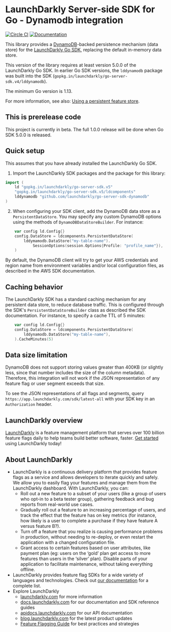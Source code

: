 # LaunchDarkly Server-side SDK for Go - Dynamodb integration

[![Circle CI](https://circleci.com/gh/launchdarkly/go-server-sdk-dynamodb.svg?style=shield)](https://circleci.com/gh/launchdarkly/go-server-sdk-dynamodb) [![Documentation](https://img.shields.io/static/v1?label=go.dev&message=reference&color=00add8)](https://pkg.go.dev/github.com/launchdarkly/go-server-sdk-dynamodb)

This library provides a [DynamoDB](https://aws.amazon.com/dynamodb/)-backed persistence mechanism (data store) for the [LaunchDarkly Go SDK](https://github.com/launchdarkly/go-server-sdk), replacing the default in-memory data store.

This version of the library requires at least version 5.0.0 of the LaunchDarkly Go SDK. In earlier Go SDK versions, the `lddynamodb` package was built into the SDK (`gopkg.in/launchdarkly/go-server-sdk.v4/lddynamodb`).

The minimum Go version is 1.13.

For more information, see also: [Using a persistent feature store](https://docs.launchdarkly.com/v2.0/docs/using-a-persistent-feature-store).

## This is prerelease code

This project is currently in beta. The full 1.0.0 release will be done when Go SDK 5.0.0 is released.

## Quick setup

This assumes that you have already installed the LaunchDarkly Go SDK.

1. Import the LaunchDarkly SDK packages and the package for this library:

```go
import (
    ld "gopkg.in/launchdarkly/go-server-sdk.v5"
    "gopkg.in/launchdarkly/go-server-sdk.v5/ldcomponents"
    lddynamodb "github.com/launchdarkly/go-server-sdk-dynamodb"
)
```

2. When configuring your SDK client, add the DynamoDB data store as a `PersistentDataStore`. You may specify any custom DynamoDB options using the methods of `DynamoDBDataStoreBuilder`. For instance:

```go
    var config ld.Config{}
    config.DataStore = ldcomponents.PersistentDataStore(
        lddymamodb.DataStore("my-table-name").
            SessionOptions(session.Options{Profile: "profile_name"}),
    )
```

By default, the DynamoDB client will try to get your AWS credentials and region name from environment variables and/or local configuration files, as described in the AWS SDK documentation.

## Caching behavior

The LaunchDarkly SDK has a standard caching mechanism for any persistent data store, to reduce database traffic. This is configured through the SDK's `PersistentDataStoreBuilder` class as described the SDK documentation. For instance, to specify a cache TTL of 5 minutes:

```go
    var config ld.Config{}
    config.DataStore = ldcomponents.PersistentDataStore(
        lddynamodb.DataStore("my-table-name"),
    ).CacheMinutes(5)
```

## Data size limitation

DynamoDB does not support storing values greater than 400KB (or slightly less, since that number includes the size of the column metadata). Therefore, this integration will not work if the JSON representation of any feature flag or user segment exceeds that size.

To see the JSON representations of all flags and segments, query `https://app.launchdarkly.com/sdk/latest-all` with your SDK key in an `Authorization` header.

## LaunchDarkly overview

[LaunchDarkly](https://www.launchdarkly.com) is a feature management platform that serves over 100 billion feature flags daily to help teams build better software, faster. [Get started](https://docs.launchdarkly.com/docs/getting-started) using LaunchDarkly today!

## About LaunchDarkly

* LaunchDarkly is a continuous delivery platform that provides feature flags as a service and allows developers to iterate quickly and safely. We allow you to easily flag your features and manage them from the LaunchDarkly dashboard.  With LaunchDarkly, you can:
    * Roll out a new feature to a subset of your users (like a group of users who opt-in to a beta tester group), gathering feedback and bug reports from real-world use cases.
    * Gradually roll out a feature to an increasing percentage of users, and track the effect that the feature has on key metrics (for instance, how likely is a user to complete a purchase if they have feature A versus feature B?).
    * Turn off a feature that you realize is causing performance problems in production, without needing to re-deploy, or even restart the application with a changed configuration file.
    * Grant access to certain features based on user attributes, like payment plan (eg: users on the ‘gold’ plan get access to more features than users in the ‘silver’ plan). Disable parts of your application to facilitate maintenance, without taking everything offline.
* LaunchDarkly provides feature flag SDKs for a wide variety of languages and technologies. Check out [our documentation](https://docs.launchdarkly.com/docs) for a complete list.
* Explore LaunchDarkly
    * [launchdarkly.com](https://www.launchdarkly.com/ "LaunchDarkly Main Website") for more information
    * [docs.launchdarkly.com](https://docs.launchdarkly.com/  "LaunchDarkly Documentation") for our documentation and SDK reference guides
    * [apidocs.launchdarkly.com](https://apidocs.launchdarkly.com/  "LaunchDarkly API Documentation") for our API documentation
    * [blog.launchdarkly.com](https://blog.launchdarkly.com/  "LaunchDarkly Blog Documentation") for the latest product updates
    * [Feature Flagging Guide](https://github.com/launchdarkly/featureflags/  "Feature Flagging Guide") for best practices and strategies
